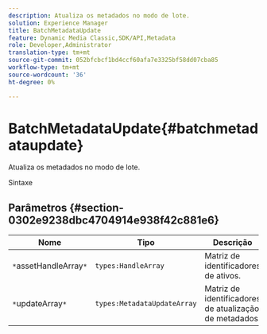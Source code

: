 ```yaml
---
description: Atualiza os metadados no modo de lote.
solution: Experience Manager
title: BatchMetadataUpdate
feature: Dynamic Media Classic,SDK/API,Metadata
role: Developer,Administrator
translation-type: tm+mt
source-git-commit: 052bfcbcf1bd4ccf60afa7e3325bf58dd07cba85
workflow-type: tm+mt
source-wordcount: '36'
ht-degree: 0%

---
```



# BatchMetadataUpdate{#batchmetadataupdate}

Atualiza os metadados no modo de lote.

Sintaxe

## Parâmetros {#section-0302e9238dbc4704914e938f42c881e6}

| Nome | Tipo | Descrição |
|---|---|---|
| `*`assetHandleArray`*` | `types:HandleArray` | Matriz de identificadores de ativos. |
| `*`updateArray`*` | `types:MetadataUpdateArray` | Matriz de identificadores de atualização de metadados. |

